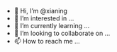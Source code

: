 - 👋 Hi, I’m @xianing
- 👀 I’m interested in ...
- 🌱 I’m currently learning ...
- 💞️ I’m looking to collaborate on ...
- 📫 How to reach me ...

<!---
xianing/xianing is a ✨ special ✨ repository because its `README.md` (this file) appears on your GitHub profile.
You can click the Preview link to take a look at your changes.
--->
